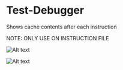 # Test-Debugger
Shows cache contents after each instruction

NOTE: ONLY USE ON INSTRUCTION FILE

![Alt text](/jpkimball/Test-Debugger/before_script?raw=true "Optional Title")

![Alt text](/jpkimball/Test-Debugger/before_script?raw=true "Optional Title")
